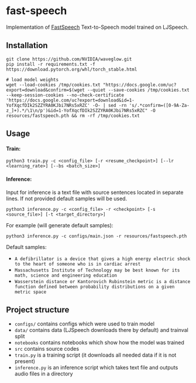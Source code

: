 # fast-speech

Implementation of
[FastSpeech](https://arxiv.org/pdf/1905.09263.pdf)
Text-to-Speech model trained on LJSpeech.
 
## Installation
```shell
git clone https://github.com/NVIDIA/waveglow.git
pip install -r requirements.txt -f https://download.pytorch.org/whl/torch_stable.html

# load model weights
wget --load-cookies /tmp/cookies.txt "https://docs.google.com/uc?export=download&confirm=$(wget --quiet --save-cookies /tmp/cookies.txt --keep-session-cookies --no-check-certificate 'https://docs.google.com/uc?export=download&id=1-YofXqcfDIk2SZZYRA0KJbi7NRs5xRZC' -O- | sed -rn 's/.*confirm=([0-9A-Za-z_]+).*/\1\n/p')&id=1-YofXqcfDIk2SZZYRA0KJbi7NRs5xRZC" -O resources/fastspeech.pth && rm -rf /tmp/cookies.txt
```

## Usage
#### Train:
```shell
python3 train.py -c <config_file> [-r <resume_checkpoint>] [--lr <learning_rate>] [--bs <batch_size>]
```

#### Inference:

Input for inference is a text file with source sentences located in separate lines.
If not provided default samples will be used.

```shell
python3 inference.py -c <config_file> -r <checkpoint> [-s <source_file>] [-t <target_directory>]
```

For example (will generate default samples):
```shell
python3 inference.py -c configs/main.json -r resources/fastspeech.pth
```

Default samples:
* `A defibrillator is a device that gives a high energy electric shock to the heart of someone who is in cardiac arrest`
* `Massachusetts Institute of Technology may be best known for its math, science and engineering education`
* `Wasserstein distance or Kantorovich Rubinstein metric is a distance function defined between probability distributions on a given metric space`

## Project structure
* `configs/` contains configs which were used to train model
* `data/` contains data (LJSpeech downloads there by default) and trainval split
* `notebooks` contains notebooks which show how the model was trained
* `src` contains source codes
* `train.py` is a training script (it downloads all needed data if it is not present)
* `inference.py` is an inference script which takes text file and outputs audio files in a directory